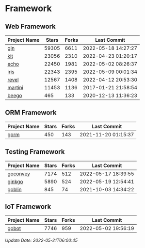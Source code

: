 # Framework

## Web Framework
| Project Name | Stars | Forks | Last Commit |
| ------------ | ----- | ----- | ----------- |
| [gin](https://github.com/gin-gonic/gin) | 59305 | 6611 | 2022-05-18 14:27:27 |
| [kit](https://github.com/go-kit/kit) | 23056 | 2310 | 2022-04-23 01:20:17 |
| [echo](https://github.com/labstack/echo) | 22450 | 1981 | 2022-05-02 08:26:37 |
| [iris](https://github.com/kataras/iris) | 22343 | 2395 | 2022-05-09 00:01:34 |
| [revel](https://github.com/revel/revel) | 12567 | 1408 | 2022-04-12 20:53:30 |
| [martini](https://github.com/go-martini/martini) | 11453 | 1136 | 2017-01-21 21:58:54 |
| [beego](https://github.com/astaxie/beego) | 465 | 133 | 2020-12-13 11:36:23 |

## ORM Framework
| Project Name | Stars | Forks | Last Commit |
| ------------ | ----- | ----- | ----------- |
| [gorm](https://github.com/jinzhu/gorm) | 450 | 143 | 2021-11-20 01:15:37 |

## Testing Framework
| Project Name | Stars | Forks | Last Commit |
| ------------ | ----- | ----- | ----------- |
| [goconvey](https://github.com/smartystreets/goconvey) | 7174 | 512 | 2022-05-17 18:39:55 |
| [ginkgo](https://github.com/onsi/ginkgo) | 5890 | 524 | 2022-05-19 12:54:41 |
| [goblin](https://github.com/franela/goblin) | 845 | 74 | 2021-10-03 14:34:22 |

## IoT Framework
| Project Name | Stars | Forks | Last Commit |
| ------------ | ----- | ----- | ----------- |
| [gobot](https://github.com/hybridgroup/gobot) | 7746 | 959 | 2022-05-02 19:56:19 |

*Update Date: 2022-05-21T06:00:45*